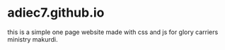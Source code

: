 # adiec7.github.io
this is a simple one page website made with css and js for glory carriers ministry makurdi.
